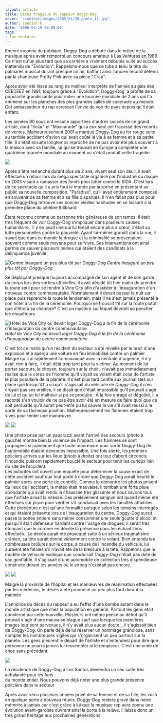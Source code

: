 ```yaml
---
layout: article
title: Décès tragique du rappeur Doggy-Dog
cover: "/content/images/2005/01/DD_photo_11.jpg"
author: special-k
date: '2006-04-19 00:00:00'
tags:
- las-venturas
---
```


Encore inconnu du publique, Doggy-Dog a débuté dans le milieu de la musique après avoir remporté un concours amateur à Las Venturas en 1989. Ce n'est qu'un plus tard que sa carrière a vraiment débutée suite au succès inattendu de "Evolution". Rappelons-nous que ce tube a tenu la tête du palmarès musical durant presque un an, battant ainsi l'ancien record détenu par la chanteuse Pretty Pink avec sa pièce "Crap".

Après avoir été hissé au rang de meilleur interprète de l'année au gala des CEEDEEZ en 1991, toujours grâce à "Evolution", Doggy-Dog&nbsp; a profité de sa popularité grandissante pour initier une tournée mondiale de 2 ans qui l'a emmené sur les planches des plus grandes salles de spectacle au monde. Cet ambassadeur du rap caressait l'envie de voir du pays depuis qu'il était enfant.

Les années 90 nous ont ensuite apportées d'autres succès de ce grand artiste, dont "Solar" et "Mascarade" qui à eux seul ont fracassé des records de ventes. Malheureusement 2001 a marqué Doggy-Dog au fer rouge suite au terrible accident d'avion qui avait coûté la vie à sa femme et à sa petite fille. Il s'était ensuite longtemps reproché de ne pas avoir été plus souvent à la maison avec sa famille, lui qui se trouvait en Europe a compléter une quatrième tournée mondiale au moment où s'était produit cette tragédie.

![](/content/images/2005/01/DD_photo_13.jpg)

Après s'être retranché durant plus de 2 ans, vivant seul son deuil, il avait effectué un retour lors du méga spectacle organisé par l'industrie du disque en 2003 visant à ramasser des fonds pour lutter contre le SIDA. C'est lors de ce spectacle qu'il a pris tout le monde par surprise en présentant au public sa nouvelle composition, "Paradise", qu'il avait entièrement composé en souvenir de sa femme et à sa fille disparues. Il n'en fallait pas plus pour que Doggy-Dog retrouve ses bonnes vieilles habitudes en se hissant à la première place du célèbre Billboard.

Étant reconnu comme un personne très généreuse de son temps, il était très fréquent de voir Doggy-Dog s'impliquer dans plusieurs causes humanitaire.&nbsp; Il y en avait une qui lui tenait encore plus à cœur, c'était sa lutte personnelles contre la pauvreté. Ayant lui-même grandit dans la rue, il savait que dans ce monde la drogue et la criminalité se présentaient souvent comme seuls moyens pour survivre. Ses interventions ont ainsi permis de sauver plusieurs jeunes qui étaient des candidats à la délinquance juvénile.

![Centre inauguré un peu plus tôt par Doggy-Dog](/content/images/2005/01/DD_photo_05.jpg)
_Centre inauguré un peu plus tôt par Doggy-Dog_

Se déplaçant presque toujours accompagné de son agent et de son garde du corps lors des sorties officielles, il avait décidé tôt hier matin de prendre la route seul pour se rendre à Vice City afin d'assister à l'inauguration d'un nouveau centre communautaire. Normalement il devait passer la nuit sur place puis reprendre la route le lendemain, mais il ne s'est jamais présenté à son hôtel à la fin de la cérémonie. Pourquoi se trouvait t'il sur la route plutôt que d'être à sa chambre? C'est un mystère sur lequel devront se pencher les enquêteurs.

![Hôtel de Vice City où devait loger Doggy-Dog à la fin de la cérémonie d’inauguration du centre communautaire](/content/images/2005/01/DD_photo_07.jpg)
_Hôtel de Vice City où devait loger Doggy-Dog à la fin de la cérémonie d’inauguration du centre communautaire_

C'est tôt ce matin qu'un résident du secteur a été réveillé par le bruit d'une explosion et a aperçu une voiture en feu immobilisé contre un palmier. Malgré qu'il ai rapidement communiqué avec la centrale d'urgence, il n'y avait rien à faire, il était déjà trop tard pour la victime. Au moment de lui porter secours, le citoyen, toujours sur le choc,&nbsp; n'avait pas immédiatement réalisé que le corps de l'homme qu'il voyait au volant était celui de l'artiste le plus populaire de la planète. Il s'est plus tard confié aux journalistes sur place que lorsqu'il l'a su qu'il s'agissait du véhicule de _Doggy-Dog_ il n'en croyait pas ses oreilles, il se disait que c'était impossible qu'il pouvait s'agir de lui et qu'un tel malheur ai pu se produire.&nbsp; À la fois enragé et dégoûté, il a raconté s'en vouloir de ne pas être avoir été en mesure de faire quoi que ce soit persuadé qu'il aurait peut-être pu lui sauver la vie s'il avait réussi à le sortir de sa fâcheuse position. Malheureusement les flammes étaient trop vives pour tenter une manœuvre.

![](/content/images/2005/01/DD_photo_12.jpg)
![](/content/images/2005/01/DD_photo_03.jpg)

Une photo prise par un paparazzi avant l'arrivé des secours (photo à gauche) montre bien la violence de l'impact. Les flammes se sont propagées si rapidement que toute manœuvre pour sortir Doggy-Dog de l'automobile étaient devenues impossible. Une fois alerté, les premiers policiers arrivés sur les lieux (photo à droite) ont tout d’abord circoncis l'incendie puis ont rapidement bouclé le secteur pour tenir les curieux loin du site de l’accident.  
Les autorités ont ouvert une enquête pour déterminer la cause exact de cette accident sauf que tout porte à croire que Doggy-Dog aurait heurté le palmier après une perte de contrôle. Comme le démontre les photos prisent du lieux de l'accident, la météo était mauvaise, il tombait une forte pluie abondante qui avait rendu la chaussée très glissante et nous savons tous que l'artiste aimait la vitesse. Des prélèvement sanguin ont quand même été effectués sur place pour vérifier s'il conduisait avec les facultés affaiblies. Cette procédure n'est qu'une formalité puisque selon les témoins interrogés et qui étaient présente lors de l'inauguration du centre, Doggy-Dog aurait passé la soirée entière sans même consommer une seule goutte d'alcool et puisqu'il était défenseur hardant contre l'usage de drogues, il serait très étonnant que le coroner en décèle la présence dans les échantillons effectués.&nbsp; Le décès aurait été provoqué suite à un sérieux traumatisme crânien, sa tête aurait donné violemment contre le volant. Bien entendu les nombreuses brûlures sur le corps, à cause de l’incendie du véhicule, lui auraient été fatales s’il n’avait été de la blessure à la tête. Rappelons que le modèle de véhicule exotique que conduisait _Doggy-Dog_ n'était pas doté de sac gonflable. Il s'agissait d'une automobile de collection très dispendieuse construite durant les années où le airbag n'existait pas encore.

![](/content/images/2005/01/DD_photo_04.jpg)
![](/content/images/2005/01/DD_photo_06.jpg)

Malgré la proximité de l’hôpital et les manœuvres de réanimation effectuées par les médecins, le décès a été prononcé un peu plus tard durant la matinée

L'annonce du décès du rappeur a eu l'effet d'une bombe autant dans le monde artistique que chez la population en général. Partout les gens était consterné par cette nouvelle. Plusieurs ont même pensé au début qu'il pouvait s'agir d'une mauvaise blague sauf que lorsque les premières images leur sont parvenues, il n'y avait plus aucun doute... il s'agissait bien de Doggy-Dog. On parle déjà de lui réserver un hommage grandiose, sans compter les nombreuses vigiles qui s'organisent un peu partout sur la planète. Les gens pleurent le départ de l'artiste et s'entendent pour dire que personne ne pourra jamais lui ressembler ni le remplacer. C'est une onde de choc sans précédant.

![](/content/images/2005/01/DD_photo_14.jpg)

La résidence de Doggy-Dog à Los Santos deviendra un lieu culte très achalandé pour les fans  
du monde entier. Nous pouvons déjà noter une plus grande présence policière dans le secteur

Après avoir vécu plusieurs années privé de sa femme et de sa fille, les voilà en quelque sorte à nouveau réunis. Doggy-Dog restera gravé dans notre mémoire à jamais car c'est grâce à lui que la musique rap aura connu une évolution avant-gardiste ouvrant ainsi la porte à la relève. Il laisse donc un très grand héritage aux prochaines générations.

<!--kg-card-end: markdown-->
